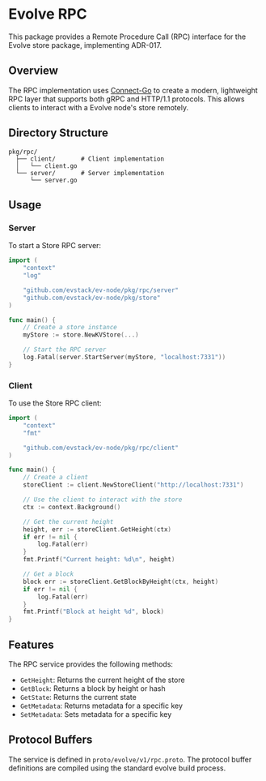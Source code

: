 # Evolve RPC

This package provides a Remote Procedure Call (RPC) interface for the Evolve store package, implementing ADR-017.

## Overview

The RPC implementation uses [Connect-Go](https://connectrpc.com/docs/go/getting-started/) to create a modern, lightweight RPC layer that supports both gRPC and HTTP/1.1 protocols. This allows clients to interact with a Evolve node's store remotely.

## Directory Structure

```tree
pkg/rpc/
  ├── client/       # Client implementation
  │   └── client.go
  └── server/       # Server implementation
      └── server.go
```

## Usage

### Server

To start a Store RPC server:

```go
import (
    "context"
    "log"

    "github.com/evstack/ev-node/pkg/rpc/server"
    "github.com/evstack/ev-node/pkg/store"
)

func main() {
    // Create a store instance
    myStore := store.NewKVStore(...)

    // Start the RPC server
    log.Fatal(server.StartServer(myStore, "localhost:7331"))
}
```

### Client

To use the Store RPC client:

```go
import (
    "context"
    "fmt"

    "github.com/evstack/ev-node/pkg/rpc/client"
)

func main() {
    // Create a client
    storeClient := client.NewStoreClient("http://localhost:7331")

    // Use the client to interact with the store
    ctx := context.Background()

    // Get the current height
    height, err := storeClient.GetHeight(ctx)
    if err != nil {
        log.Fatal(err)
    }
    fmt.Printf("Current height: %d\n", height)

    // Get a block
    block err := storeClient.GetBlockByHeight(ctx, height)
    if err != nil {
        log.Fatal(err)
    }
    fmt.Printf("Block at height %d", block)
}
```

## Features

The RPC service provides the following methods:

- `GetHeight`: Returns the current height of the store
- `GetBlock`: Returns a block by height or hash
- `GetState`: Returns the current state
- `GetMetadata`: Returns metadata for a specific key
- `SetMetadata`: Sets metadata for a specific key

## Protocol Buffers

The service is defined in `proto/evolve/v1/rpc.proto`. The protocol buffer definitions are compiled using the standard evolve build process.
